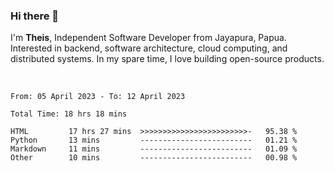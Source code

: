### Hi there 👋

I'm <b>Theis</b>, Independent Software Developer from Jayapura, Papua. Interested in backend, software architecture, cloud computing, and distributed systems. In my spare time, I love building open-source products.

<br>

 
 <!--START_SECTION:waka-->

```text
From: 05 April 2023 - To: 12 April 2023

Total Time: 18 hrs 18 mins

HTML         17 hrs 27 mins  >>>>>>>>>>>>>>>>>>>>>>>>-   95.38 %
Python       13 mins         -------------------------   01.21 %
Markdown     11 mins         -------------------------   01.09 %
Other        10 mins         -------------------------   00.98 %
```

<!--END_SECTION:waka-->
